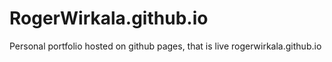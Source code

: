 # RogerWirkala.github.io
Personal portfolio hosted on github pages, that is live rogerwirkala.github.io
